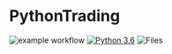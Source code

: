 # PythonTrading
![example workflow](https://github.com/doruirimescu/PythonTrading/actions/workflows/main.yml/badge.svg?branch=master) 
[![Python 3.6](https://img.shields.io/badge/python-3.6-blue.svg)](https://www.python.org/downloads/release/python-360/)
![Files](https://img.shields.io/github/directory-file-count/doruirimescu/PythonTrading)

